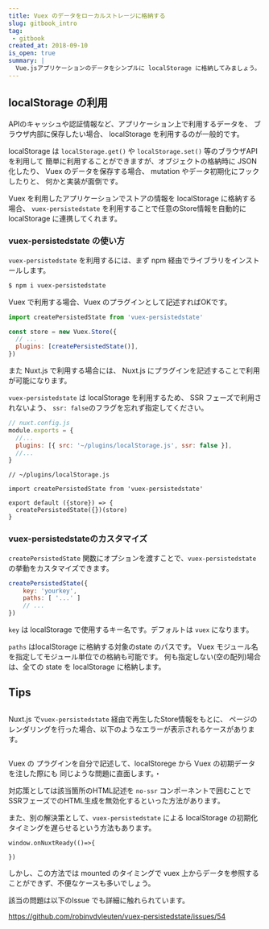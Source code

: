 ```yaml
---
title: Vuex のデータをローカルストレージに格納する
slug: gitbook_intro
tag: 
 - gitbook
created_at: 2018-09-10
is_open: true
summary: | 
  Vue.jsアプリケーションのデータをシンプルに localStorage に格納してみましょう。
---
```


## localStorage の利用

APIのキャッシュや認証情報など、アプリケーション上で利用するデータを、
ブラウザ内部に保存したい場合、 localStorage を利用するのが一般的です。

localStorage は `localStorage.get()` や `localStorage.set()` 等のブラウザAPI を利用して
簡単に利用することができますが、オブジェクトの格納時に JSON 化したり、
Vuex のデータを保存する場合、 mutation やデータ初期化にフックしたりと、
何かと実装が面倒です。

Vuex を利用したアプリケーションでストアの情報を localStorage に格納する場合、
`vuex-persistedstate` を利用することで任意のStore情報を自動的に localStorage に連携してくれます。

### vuex-persistedstate の使い方

`vuex-persistedstate` を利用するには、まず npm 経由でライブラリをインストールします。

```bash
$ npm i vuex-persistedstate
```

Vuex で利用する場合、Vuex のプラグインとして記述すればOKです。

```js
import createPersistedState from 'vuex-persistedstate'

const store = new Vuex.Store({
  // ...
  plugins: [createPersistedState()],
})
```

また Nuxt.js で利用する場合には、 Nuxt.js にプラグインを記述することで利用が可能になります。

`vuex-persistedstate` は localStorage を利用するため、 SSR フェーズで利用されないよう、
`ssr: false`のフラグを忘れず指定してください。

```js
// nuxt.config.js
module.exports = {
  //...
  plugins: [{ src: '~/plugins/localStorage.js', ssr: false }],
  //...
}
```

```
// ~/plugins/localStorage.js

import createPersistedState from 'vuex-persistedstate'

export default ({store}) => {
  createPersistedState({})(store)
}
```

### vuex-persistedstateのカスタマイズ

`createPersistedState` 関数にオプションを渡すことで、`vuex-persistedstate`の挙動をカスタマイズできます。

```js
createPersistedState({
    key: 'yourkey',
    paths: [ '...' ]
    // ...
})
```

`key` は localStorage で使用するキー名です。デフォルトは `vuex` になります。

`paths` はlocalStorage に格納する対象のstate のパスです。 
Vuex モジュール名を指定してモジュール単位での格納も可能です。
何も指定しない(空の配列)場合は、全ての state を localStorage に格納します。

## Tips 

## 

Nuxt.js で`vuex-persistedstate` 経由で再生したStore情報をもとに、
ページのレンダリングを行った場合、以下のようなエラーが表示されるケースがあります。

```text

```

Vuex の プラグインを自分で記述して、localStorege から Vuex の初期データを注した際にも
同じような問題に直面します。・

対応策としては該当箇所のHTML記述を `no-ssr` コンポーネントで囲むことで
SSRフェーズでのHTML生成を無効化するといった方法があります。

また、別の解決策として、`vuex-persistedstate` による localStorage の初期化タイミングを遅らせるという方法もあります。 

```
window.onNuxtReady(()=>{

})
```

しかし、この方法では mounted のタイミングで vuex 上からデータを参照することができず、不便なケースも多いでしょう。

該当の問題は以下のIssue でも詳細に触れられています。

https://github.com/robinvdvleuten/vuex-persistedstate/issues/54

　

